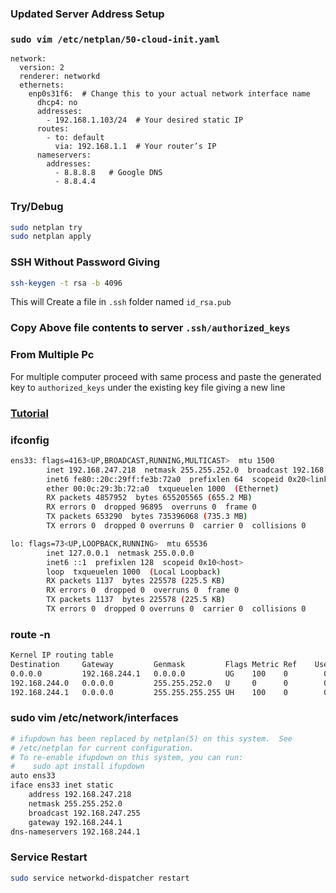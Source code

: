 ### Updated Server Address Setup
### ``` sudo vim /etc/netplan/50-cloud-init.yaml ```
```
network:
  version: 2
  renderer: networkd
  ethernets:
    enp0s31f6:  # Change this to your actual network interface name
      dhcp4: no
      addresses:
        - 192.168.1.103/24  # Your desired static IP
      routes:
        - to: default
          via: 192.168.1.1  # Your router’s IP
      nameservers:
        addresses:
          - 8.8.8.8   # Google DNS
          - 8.8.4.4
```
### Try/Debug
```sh
sudo netplan try
sudo netplan apply
```
### SSH Without Password Giving
```sh
ssh-keygen -t rsa -b 4096
```
This will Create a file in ```.ssh``` folder named ``` id_rsa.pub ```

### Copy Above file contents to server ``` .ssh/authorized_keys ```
### From Multiple Pc
For multiple computer proceed with same process and paste the generated key to ```authorized_keys``` under the existing key file giving a new line

### [Tutorial](https://www.youtube.com/watch?v=-WUCqkjOIMY)
### ifconfig
```sh
ens33: flags=4163<UP,BROADCAST,RUNNING,MULTICAST>  mtu 1500
        inet 192.168.247.218  netmask 255.255.252.0  broadcast 192.168.247.255
        inet6 fe80::20c:29ff:fe3b:72a0  prefixlen 64  scopeid 0x20<link>
        ether 00:0c:29:3b:72:a0  txqueuelen 1000  (Ethernet)
        RX packets 4857952  bytes 655205565 (655.2 MB)
        RX errors 0  dropped 96895  overruns 0  frame 0
        TX packets 653290  bytes 735396068 (735.3 MB)
        TX errors 0  dropped 0 overruns 0  carrier 0  collisions 0

lo: flags=73<UP,LOOPBACK,RUNNING>  mtu 65536
        inet 127.0.0.1  netmask 255.0.0.0
        inet6 ::1  prefixlen 128  scopeid 0x10<host>
        loop  txqueuelen 1000  (Local Loopback)
        RX packets 1137  bytes 225578 (225.5 KB)
        RX errors 0  dropped 0  overruns 0  frame 0
        TX packets 1137  bytes 225578 (225.5 KB)
        TX errors 0  dropped 0 overruns 0  carrier 0  collisions 0
```

### route -n
```sh
Kernel IP routing table
Destination     Gateway         Genmask         Flags Metric Ref    Use Iface
0.0.0.0         192.168.244.1   0.0.0.0         UG    100    0        0 ens33
192.168.244.0   0.0.0.0         255.255.252.0   U     0      0        0 ens33
192.168.244.1   0.0.0.0         255.255.255.255 UH    100    0        0 ens33
```

### sudo vim /etc/network/interfaces
```sh
# ifupdown has been replaced by netplan(5) on this system.  See
# /etc/netplan for current configuration.
# To re-enable ifupdown on this system, you can run:
#    sudo apt install ifupdown
auto ens33
iface ens33 inet static
	address 192.168.247.218
	netmask 255.255.252.0
	broadcast 192.168.247.255
	gateway 192.168.244.1
dns-nameservers 192.168.244.1
```

### Service Restart
```sh
sudo service networkd-dispatcher restart
```
